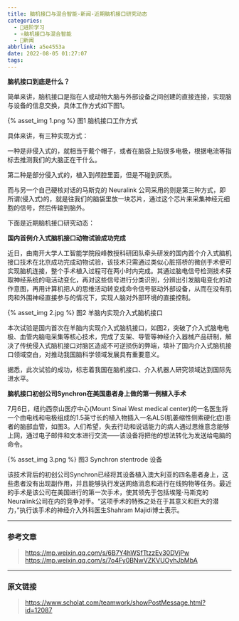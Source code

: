 ```yaml
---
title: 脑机接口与混合智能-新闻-近期脑机接口研究动态
categories:
  - 🌙进阶学习
  - ⭐脑机接口与混合智能
  - 💫新闻
abbrlink: a5e4553a
date: 2022-08-05 01:27:07
tags:
---
```


**脑机接口到底是什么？**

简单来讲，脑机接口是指在人或动物大脑与外部设备之间创建的直接连接，实现脑与设备的信息交换，具体工作方式如下图1。

{% asset_img 1.png %}
图1 脑机接口工作方式

<!--more-->

具体来讲，有三种实现方式：

一种是非侵入式的，就相当于戴个帽子，或者在脑袋上贴很多电极，根据电流等指标去推测我们的大脑正在干什么。

第二种是部分侵入式的，植入到颅腔里面，但是不碰到灰质。

而与另一个自己硬核对话的马斯克的 Neuralink 公司采用的则是第三种方式，即所谓(侵入式)的，就是往我们的脑袋里放一块芯片，通过这个芯片来采集神经元细胞的信号，然后传输到脑外。

下面是近期脑机接口研究动态：

**国内首例介入式脑机接口动物试验成功完成**

近日，由南开大学人工智能学院段峰教授科研团队牵头研发的国内首个介入式脑机接口技术在北京成功完成动物试验，该技术只需通过类似心脏搭桥的微创手术便可实现脑机连接，整个手术植入过程可在两小时内完成。其通过脑电信号检测技术获取神经系统的电活动变化，再对这些信号进行分类识别，分辨出引发脑电变化的动作意图，再用计算机把人的思维活动转变成命令信号驱动外部设备，从而在没有肌肉和外围神经直接参与的情况下，实现人脑对外部环境的直接控制。

{% asset_img 2.jpg %}
图2 羊脑内实现介入式脑机接口

本次试验是国内首次在羊脑内实现介入式脑机接口，如图2，突破了介入式脑电电极、血管内脑电采集等核心技术，完成了支架、导管等神经介入器械产品研制，解决了传统侵入式脑机接口对脑区造成不可逆损伤的弊端，填补了国内介入式脑机接口领域空白，对推动我国脑科学领域发展具有重要意义。

据悉，此次试验的成功，标志着我国在脑机接口、介入机器人研究领域达到国际先进水平。

**脑机接口初创公司Synchron在美国患者身上做的第一例植入手术**

7月6日，纽约西奈山医疗中心(Mount Sinai West medical center)的一名医生将一个由电线和电极组成的1.5英寸长的植入物插入一名ALS(肌萎缩性侧索硬化症)患者的脑部血管，如图3。人们希望，失去行动和说话能力的病人通过思维意念能够上网，通过电子邮件和文本进行交流——该设备将把他的想法转化为发送给电脑的命令。

{% asset_img 3.png %}
图3 Synchron stentrode 设备

该技术背后的初创公司Synchron已经将其设备植入澳大利亚的四名患者身上，这些患者没有出现副作用，并且能够执行发送网络消息和进行在线购物等任务。最近的手术是该公司在美国进行的第一次手术，使其领先于包括埃隆·马斯克的Neuralink公司在内的竞争对手。“这项手术的特殊之处在于其意义和巨大的潜力，”执行该手术的神经介入外科医生Shahram Majidi博士表示。

***

### 参考文章

> <https://mp.weixin.qq.com/s/6B7Y4hWSfTtzzEv30DVjPw>
> <https://mp.weixin.qq.com/s/7o4Fy0BNwVZKVUOyhJbMbA>

***

### 原文链接

> <https://www.scholat.com/teamwork/showPostMessage.html?id=12087>
